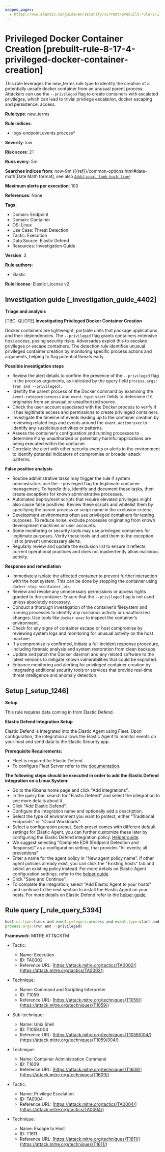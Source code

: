 ```yaml
---
mapped_pages:
  - https://www.elastic.co/guide/en/security/current/prebuilt-rule-8-17-4-privileged-docker-container-creation.html
---
```


# Privileged Docker Container Creation [prebuilt-rule-8-17-4-privileged-docker-container-creation]

This rule leverages the new_terms rule type to identify the creation of a potentially unsafe docker container from an unusual parent process. Attackers can use the `--privileged` flag to create containers with escalated privileges, which can lead to trivial privilege escalation, docker escaping and persistence. access.

**Rule type**: new_terms

**Rule indices**:

* logs-endpoint.events.process*

**Severity**: low

**Risk score**: 21

**Runs every**: 5m

**Searches indices from**: now-9m ({{ref}}/common-options.html#date-math[Date Math format], see also [`Additional look-back time`](docs-content://solutions/security/detect-and-alert/create-detection-rule.md#rule-schedule))

**Maximum alerts per execution**: 100

**References**: None

**Tags**:

* Domain: Endpoint
* Domain: Container
* OS: Linux
* Use Case: Threat Detection
* Tactic: Execution
* Data Source: Elastic Defend
* Resources: Investigation Guide

**Version**: 3

**Rule authors**:

* Elastic

**Rule license**: Elastic License v2

## Investigation guide [_investigation_guide_4402]

**Triage and analysis**

[TBC: QUOTE]
**Investigating Privileged Docker Container Creation**

Docker containers are lightweight, portable units that package applications and their dependencies. The `--privileged` flag grants containers extensive host access, posing security risks. Adversaries exploit this to escalate privileges or escape containers. The detection rule identifies unusual privileged container creation by monitoring specific process actions and arguments, helping to flag potential threats early.

**Possible investigation steps**

* Review the alert details to confirm the presence of the `--privileged` flag in the process arguments, as indicated by the query field `process.args:(run and --privileged)`.
* Identify the parent process of the Docker command by examining the `event.category:process` and `event.type:start` fields to determine if it originates from an unusual or unauthorized source.
* Check the user account associated with the Docker process to verify if it has legitimate access and permissions to create privileged containers.
* Investigate the timeline of events leading up to the container creation by reviewing related logs and events around the `event.action:exec` to identify any suspicious activities or patterns.
* Assess the container’s configuration and running processes to determine if any unauthorized or potentially harmful applications are being executed within the container.
* Correlate the alert with other security events or alerts in the environment to identify potential indicators of compromise or broader attack patterns.

**False positive analysis**

* Routine administrative tasks may trigger the rule if system administrators use the --privileged flag for legitimate container management. To handle this, identify and document these tasks, then create exceptions for known administrative processes.
* Automated deployment scripts that require elevated privileges might also cause false positives. Review these scripts and whitelist them by specifying the parent process or script name in the exclusion criteria.
* Development environments often use privileged containers for testing purposes. To reduce noise, exclude processes originating from known development machines or user accounts.
* Some monitoring or security tools may use privileged containers for legitimate purposes. Verify these tools and add them to the exception list to prevent unnecessary alerts.
* Regularly review and update the exclusion list to ensure it reflects current operational practices and does not inadvertently allow malicious activity.

**Response and remediation**

* Immediately isolate the affected container to prevent further interaction with the host system. This can be done by stopping the container using `docker stop <container_id>`.
* Review and revoke any unnecessary permissions or access rights granted to the container. Ensure that the `--privileged` flag is not used unless absolutely necessary.
* Conduct a thorough investigation of the container’s filesystem and running processes to identify any malicious activity or unauthorized changes. Use tools like `docker exec` to inspect the container’s environment.
* Check for any signs of container escape or host compromise by reviewing system logs and monitoring for unusual activity on the host machine.
* If a compromise is confirmed, initiate a full incident response procedure, including forensic analysis and system restoration from clean backups.
* Update and patch the Docker daemon and any related software to the latest versions to mitigate known vulnerabilities that could be exploited.
* Enhance monitoring and alerting for privileged container creation by integrating additional security tools or services that provide real-time threat intelligence and anomaly detection.


## Setup [_setup_1246]

**Setup**

This rule requires data coming in from Elastic Defend.

**Elastic Defend Integration Setup**

Elastic Defend is integrated into the Elastic Agent using Fleet. Upon configuration, the integration allows the Elastic Agent to monitor events on your host and send data to the Elastic Security app.

**Prerequisite Requirements:**

* Fleet is required for Elastic Defend.
* To configure Fleet Server refer to the [documentation](docs-content://reference/ingestion-tools/fleet/fleet-server.md).

**The following steps should be executed in order to add the Elastic Defend integration on a Linux System:**

* Go to the Kibana home page and click "Add integrations".
* In the query bar, search for "Elastic Defend" and select the integration to see more details about it.
* Click "Add Elastic Defend".
* Configure the integration name and optionally add a description.
* Select the type of environment you want to protect, either "Traditional Endpoints" or "Cloud Workloads".
* Select a configuration preset. Each preset comes with different default settings for Elastic Agent, you can further customize these later by configuring the Elastic Defend integration policy. [Helper guide](docs-content://solutions/security/configure-elastic-defend/configure-an-integration-policy-for-elastic-defend.md).
* We suggest selecting "Complete EDR (Endpoint Detection and Response)" as a configuration setting, that provides "All events; all preventions"
* Enter a name for the agent policy in "New agent policy name". If other agent policies already exist, you can click the "Existing hosts" tab and select an existing policy instead. For more details on Elastic Agent configuration settings, refer to the [helper guide](docs-content://reference/ingestion-tools/fleet/agent-policy.md).
* Click "Save and Continue".
* To complete the integration, select "Add Elastic Agent to your hosts" and continue to the next section to install the Elastic Agent on your hosts. For more details on Elastic Defend refer to the [helper guide](docs-content://solutions/security/configure-elastic-defend/install-elastic-defend.md).


## Rule query [_rule_query_5394]

```js
host.os.type:linux and event.category:process and event.type:start and event.action:exec and process.name:docker and
process.args:(run and --privileged)
```

**Framework**: MITRE ATT&CKTM

* Tactic:

    * Name: Execution
    * ID: TA0002
    * Reference URL: [https://attack.mitre.org/tactics/TA0002/](https://attack.mitre.org/tactics/TA0002/)

* Technique:

    * Name: Command and Scripting Interpreter
    * ID: T1059
    * Reference URL: [https://attack.mitre.org/techniques/T1059/](https://attack.mitre.org/techniques/T1059/)

* Sub-technique:

    * Name: Unix Shell
    * ID: T1059.004
    * Reference URL: [https://attack.mitre.org/techniques/T1059/004/](https://attack.mitre.org/techniques/T1059/004/)

* Technique:

    * Name: Container Administration Command
    * ID: T1609
    * Reference URL: [https://attack.mitre.org/techniques/T1609/](https://attack.mitre.org/techniques/T1609/)

* Tactic:

    * Name: Privilege Escalation
    * ID: TA0004
    * Reference URL: [https://attack.mitre.org/tactics/TA0004/](https://attack.mitre.org/tactics/TA0004/)

* Technique:

    * Name: Escape to Host
    * ID: T1611
    * Reference URL: [https://attack.mitre.org/techniques/T1611/](https://attack.mitre.org/techniques/T1611/)



